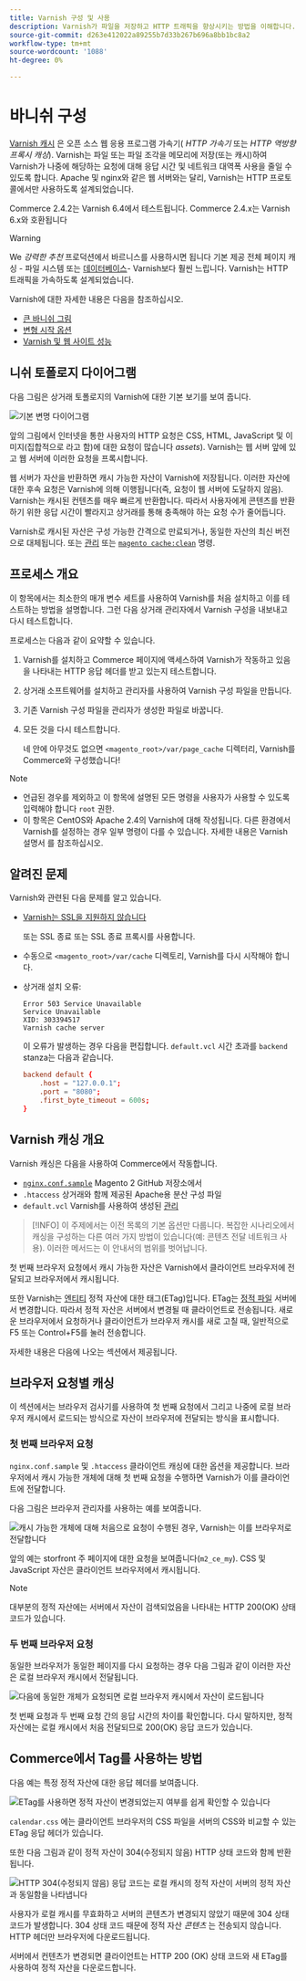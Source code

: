 ```yaml
---
title: Varnish 구성 및 사용
description: Varnish가 파일을 저장하고 HTTP 트래픽을 향상시키는 방법을 이해합니다.
source-git-commit: d263e412022a89255b7d33b267b696a8bb1bc8a2
workflow-type: tm+mt
source-wordcount: '1088'
ht-degree: 0%

---
```



# 바니쉬 구성

[Varnish 캐시] 은 오픈 소스 웹 응용 프로그램 가속기( _HTTP 가속기_ 또는 _HTTP 역방향 프록시 캐싱_). Varnish는 파일 또는 파일 조각을 메모리에 저장(또는 캐시)하여 Varnish가 나중에 해당하는 요청에 대해 응답 시간 및 네트워크 대역폭 사용을 줄일 수 있도록 합니다. Apache 및 nginx와 같은 웹 서버와는 달리, Varnish는 HTTP 프로토콜에서만 사용하도록 설계되었습니다.

Commerce 2.4.2는 Varnish 6.4에서 테스트됩니다. Commerce 2.4.x는 Varnish 6.x와 호환됩니다

>[!WARNING]
>
>We _강력한 추천_ 프로덕션에서 바르니스를 사용하시면 됩니다 기본 제공 전체 페이지 캐싱 - 파일 시스템 또는 [데이터베이스]- Varnish보다 훨씬 느립니다. Varnish는 HTTP 트래픽을 가속하도록 설계되었습니다.

Varnish에 대한 자세한 내용은 다음을 참조하십시오.

- [큰 바니쉬 그림]
- [변형 시작 옵션]
- [Varnish 및 웹 사이트 성능]

## 니쉬 토폴로지 다이어그램

다음 그림은 상거래 토폴로지의 Varnish에 대한 기본 보기를 보여 줍니다.

![기본 변명 다이어그램](../../assets/configuration/varnish-basic.png)

앞의 그림에서 인터넷을 통한 사용자의 HTTP 요청은 CSS, HTML, JavaScript 및 이미지(집합적으로 라고 함)에 대한 요청이 많습니다 _assets_). Varnish는 웹 서버 앞에 있고 웹 서버에 이러한 요청을 프록시합니다.

웹 서버가 자산을 반환하면 캐시 가능한 자산이 Varnish에 저장됩니다. 이러한 자산에 대한 후속 요청은 Varnish에 의해 이행됩니다(즉, 요청이 웹 서버에 도달하지 않음). Varnish는 캐시된 컨텐츠를 매우 빠르게 반환합니다. 따라서 사용자에게 콘텐츠를 반환하기 위한 응답 시간이 빨라지고 상거래를 통해 충족해야 하는 요청 수가 줄어듭니다.

Varnish로 캐시된 자산은 구성 가능한 간격으로 만료되거나, 동일한 자산의 최신 버전으로 대체됩니다. 또는 [관리](https://glossary.magento.com/magento-admin) 또는 [`magento cache:clean`](../cli/manage-cache.md#clean-and-flush-cache-types) 명령.

## 프로세스 개요

이 항목에서는 최소한의 매개 변수 세트를 사용하여 Varnish를 처음 설치하고 이를 테스트하는 방법을 설명합니다. 그런 다음 상거래 관리자에서 Varnish 구성을 내보내고 다시 테스트합니다.

프로세스는 다음과 같이 요약할 수 있습니다.

1. Varnish를 설치하고 Commerce 페이지에 액세스하여 Varnish가 작동하고 있음을 나타내는 HTTP 응답 헤더를 받고 있는지 테스트합니다.
1. 상거래 소프트웨어를 설치하고 관리자를 사용하여 Varnish 구성 파일을 만듭니다.
1. 기존 Varnish 구성 파일을 관리자가 생성한 파일로 바꿉니다.
1. 모든 것을 다시 테스트합니다.

   네 안에 아무것도 없으면 `<magento_root>/var/page_cache` 디렉터리, Varnish를 Commerce와 구성했습니다!

>[!NOTE]
- 언급된 경우를 제외하고 이 항목에 설명된 모든 명령을 사용자가 사용할 수 있도록 입력해야 합니다 `root` 권한.
- 이 항목은 CentOS와 Apache 2.4의 Varnish에 대해 작성됩니다. 다른 환경에서 Varnish를 설정하는 경우 일부 명령이 다를 수 있습니다. 자세한 내용은 Varnish 설명서 를 참조하십시오.


## 알려진 문제

Varnish와 관련된 다음 문제를 알고 있습니다.

- [Varnish는 SSL을 지원하지 않습니다]

   또는 SSL 종료 또는 SSL 종료 프록시를 사용합니다.

- 수동으로 `<magento_root>/var/cache` 디렉토리, Varnish를 다시 시작해야 합니다.

- 상거래 설치 오류:

   ```terminal
   Error 503 Service Unavailable
   Service Unavailable
   XID: 303394517
   Varnish cache server
   ```

   이 오류가 발생하는 경우 다음을 편집합니다. `default.vcl` 시간 초과를 `backend` stanza는 다음과 같습니다.

   ```conf
   backend default {
       .host = "127.0.0.1";
       .port = "8080";
       .first_byte_timeout = 600s;
   }
   ```

## Varnish 캐싱 개요

Varnish 캐싱은 다음을 사용하여 Commerce에서 작동합니다.

- [`nginx.conf.sample`](https://github.com/magento/magento2/blob/2.4/nginx.conf.sample) Magento 2 GitHub 저장소에서
- `.htaccess` 상거래와 함께 제공된 Apache용 분산 구성 파일
- `default.vcl` Varnish를 사용하여 생성된 [관리](../cache/config-varnish-magento.md)

>[!INFO]
이 주제에서는 이전 목록의 기본 옵션만 다룹니다. 복잡한 시나리오에서 캐싱을 구성하는 다른 여러 가지 방법이 있습니다(예: 콘텐츠 전달 네트워크 사용). 이러한 메서드는 이 안내서의 범위를 벗어납니다.

첫 번째 브라우저 요청에서 캐시 가능한 자산은 Varnish에서 클라이언트 브라우저에 전달되고 브라우저에서 캐시됩니다.

또한 Varnish는 [엔티티](https://glossary.magento.com/entity) 정적 자산에 대한 태그(ETag)입니다. ETag는 [정적 파일](https://glossary.magento.com/static-files) 서버에서 변경합니다. 따라서 정적 자산은 서버에서 변경될 때 클라이언트로 전송됩니다. 새로운 브라우저에서 요청하거나 클라이언트가 브라우저 캐시를 새로 고칠 때, 일반적으로 F5 또는 Control+F5를 눌러 전송합니다.

자세한 내용은 다음에 나오는 섹션에서 제공됩니다.

## 브라우저 요청별 캐싱

이 섹션에서는 브라우저 검사기를 사용하여 첫 번째 요청에서 그리고 나중에 로컬 브라우저 캐시에서 로드되는 방식으로 자산이 브라우저에 전달되는 방식을 표시합니다.

### 첫 번째 브라우저 요청

`nginx.conf.sample` 및 `.htaccess` 클라이언트 캐싱에 대한 옵션을 제공합니다. 브라우저에서 캐시 가능한 개체에 대해 첫 번째 요청을 수행하면 Varnish가 이를 클라이언트에 전달합니다.

다음 그림은 브라우저 관리자를 사용하는 예를 보여줍니다.

![캐시 가능한 개체에 대해 처음으로 요청이 수행된 경우, Varnish는 이를 브라우저로 전달합니다](../../assets/configuration/varnish-apache-first-visit.png)

앞의 예는 storfront 주 페이지에 대한 요청을 보여줍니다(`m2_ce_my`). CSS 및 JavaScript 자산은 클라이언트 브라우저에서 캐시됩니다.

>[!NOTE]
대부분의 정적 자산에는 서버에서 자산이 검색되었음을 나타내는 HTTP 200(OK) 상태 코드가 있습니다.

### 두 번째 브라우저 요청

동일한 브라우저가 동일한 페이지를 다시 요청하는 경우 다음 그림과 같이 이러한 자산은 로컬 브라우저 캐시에서 전달됩니다.

![다음에 동일한 개체가 요청되면 로컬 브라우저 캐시에서 자산이 로드됩니다](../../assets/configuration/varnish-apache-second-visit.png)

첫 번째 요청과 두 번째 요청 간의 응답 시간의 차이를 확인합니다. 다시 말하지만, 정적 자산에는 로컬 캐시에서 처음 전달되므로 200(OK) 응답 코드가 있습니다.

## Commerce에서 Tag를 사용하는 방법

다음 예는 특정 정적 자산에 대한 응답 헤더를 보여줍니다.

![ETag를 사용하면 정적 자산이 변경되었는지 여부를 쉽게 확인할 수 있습니다](../../assets/configuration/varnish-etag.png)

`calendar.css` 에는 클라이언트 브라우저의 CSS 파일을 서버의 CSS와 비교할 수 있는 ETag 응답 헤더가 있습니다.

또한 다음 그림과 같이 정적 자산이 304(수정되지 않음) HTTP 상태 코드와 함께 반환됩니다.

![HTTP 304(수정되지 않음) 응답 코드는 로컬 캐시의 정적 자산이 서버의 정적 자산과 동일함을 나타냅니다](../../assets/configuration/varnish-304.png)

사용자가 로컬 캐시를 무효화하고 서버의 콘텐츠가 변경되지 않았기 때문에 304 상태 코드가 발생합니다. 304 상태 코드 때문에 정적 자산 _콘텐츠_ 는 전송되지 않습니다. HTTP 헤더만 브라우저에 다운로드됩니다.

서버에서 컨텐츠가 변경되면 클라이언트는 HTTP 200 (OK) 상태 코드와 새 ETag를 사용하여 정적 자산을 다운로드합니다.

<!-- Link Definitions -->

[데이터베이스]: https://developer.adobe.com/commerce/php/development/cache/partial/database-caching/
[큰 바니쉬 그림]: https://www.varnish-cache.org/docs/trunk/users-guide/intro.html
[Varnish 캐시]: https://varnish-cache.org
[변형 시작 옵션]: https://www.varnish-cache.org/docs/trunk/reference/varnishd.html#ref-varnishd-options
[Varnish 및 웹 사이트 성능]: https://www.varnish-cache.org/docs/trunk/users-guide/performance.html#users-performance
[Varnish는 SSL을 지원하지 않습니다]: https://www.varnish-cache.org/docs/3.0/phk/ssl.html
